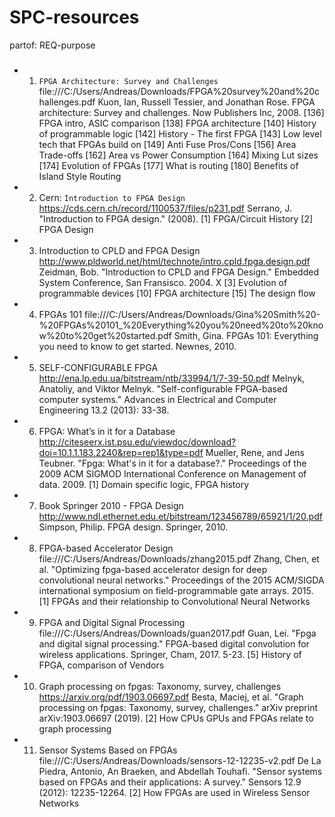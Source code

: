 # SPC-resources
partof: REQ-purpose
### 

* 1) `FPGA Architecture: Survey and Challenges` file:///C:/Users/Andreas/Downloads/FPGA%20survey%20and%20challenges.pdf
    Kuon, Ian, Russell Tessier, and Jonathan Rose. FPGA architecture: Survey and challenges. Now Publishers Inc, 2008.
    [136] FPGA intro, ASIC comparison
    [138] FPGA architecture
    [140] History of programmable logic
    [142] History - The first FPGA
    [143] Low level tech that FPGAs build on
    [149] Anti Fuse Pros/Cons
    [156] Area Trade-offs
    [162] Area vs Power Consumption
    [164] Mixing Lut sizes
    [174] Evolution of FPGAs
    [177] What is routing
    [180] Benefits of Island Style Routing
* 2) Cern: `Introduction to FPGA Design` https://cds.cern.ch/record/1100537/files/p231.pdf
    Serrano, J. "Introduction to FPGA design." (2008).
    [1] FPGA/Circuit History
    [2] FPGA Design
* 3) Introduction to CPLD and FPGA Design http://www.pldworld.net/html/technote/intro.cpld.fpga.design.pdf
    Zeidman, Bob. "Introduction to CPLD and FPGA Design." Embedded System Conference, San Fransisco. 2004.
    X [3] Evolution of programmable devices
    [10] FPGA architecture
    [15] The design flow
* 4) FPGAs 101 file:///C:/Users/Andreas/Downloads/Gina%20Smith%20-%20FPGAs%20101_%20Everything%20you%20need%20to%20know%20to%20get%20started.pdf
    Smith, Gina. FPGAs 101: Everything you need to know to get started. Newnes, 2010.
* 5) SELF-CONFIGURABLE FPGA http://ena.lp.edu.ua/bitstream/ntb/33994/1/7-39-50.pdf
    Melnyk, Anatoliy, and Viktor Melnyk. "Self-configurable FPGA-based computer systems." Advances in Electrical and Computer Engineering 13.2 (2013): 33-38.
* 6) FPGA: What’s in it for a Database http://citeseerx.ist.psu.edu/viewdoc/download?doi=10.1.1.183.2240&rep=rep1&type=pdf
    Mueller, Rene, and Jens Teubner. "Fpga: What's in it for a database?." Proceedings of the 2009 ACM SIGMOD International Conference on Management of data. 2009.
    [1] Domain specific logic, FPGA history
* 7) Book Springer 2010 - FPGA Design http://www.ndl.ethernet.edu.et/bitstream/123456789/65921/1/20.pdf
    Simpson, Philip. FPGA design. Springer, 2010.
* 8) FPGA-based Accelerator Design file:///C:/Users/Andreas/Downloads/zhang2015.pdf
    Zhang, Chen, et al. "Optimizing fpga-based accelerator design for deep convolutional neural networks." Proceedings of the 2015 ACM/SIGDA international symposium on field-programmable gate arrays. 2015.
    [1] FPGAs and their relationship to Convolutional Neural Networks
* 9) FPGA and Digital Signal Processing file:///C:/Users/Andreas/Downloads/guan2017.pdf
    Guan, Lei. "Fpga and digital signal processing." FPGA-based digital convolution for wireless applications. Springer, Cham, 2017. 5-23.
    [5] History of FPGA, comparison of Vendors
* 10) Graph processing on fpgas: Taxonomy, survey, challenges https://arxiv.org/pdf/1903.06697.pdf
    Besta, Maciej, et al. "Graph processing on fpgas: Taxonomy, survey, challenges." arXiv preprint arXiv:1903.06697 (2019).
    [2] How CPUs GPUs and FPGAs relate to graph processing
* 11) Sensor Systems Based on FPGAs file:///C:/Users/Andreas/Downloads/sensors-12-12235-v2.pdf
    De La Piedra, Antonio, An Braeken, and Abdellah Touhafi. "Sensor systems based on FPGAs and their applications: A survey." Sensors 12.9 (2012): 12235-12264.
    [2] How FPGAs are used in Wireless Sensor Networks
